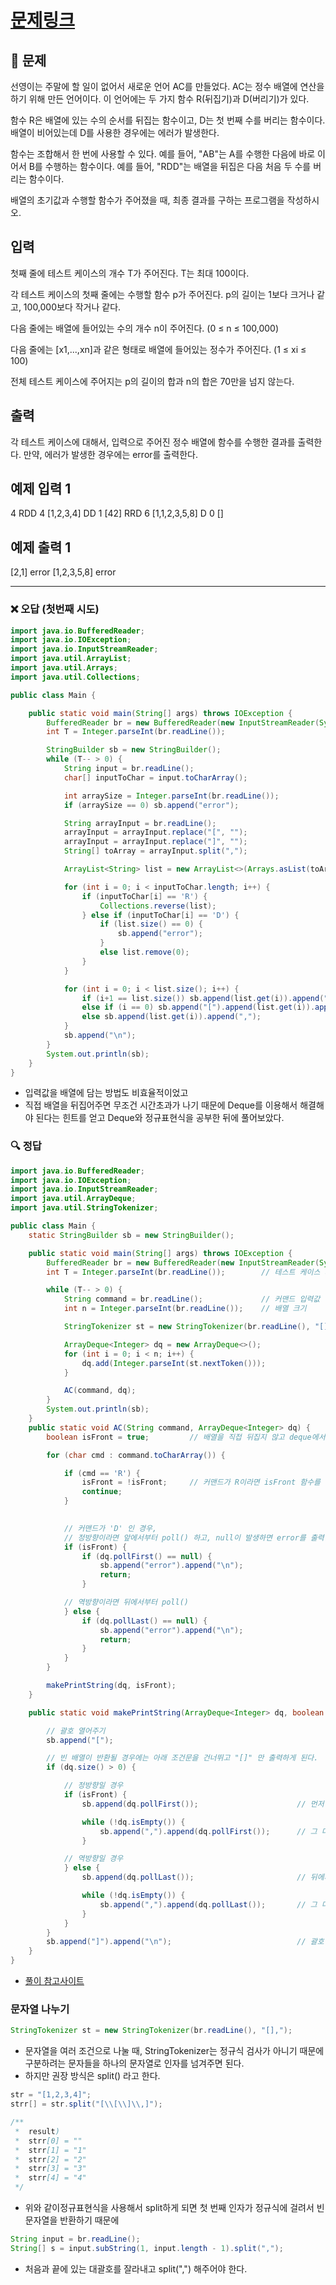 # [문제링크](https://www.acmicpc.net/problem/5430)

## 📝 문제

선영이는 주말에 할 일이 없어서 새로운 언어 AC를 만들었다. AC는 정수 배열에 연산을 하기 위해 만든 언어이다. 이 언어에는 두 가지 함수 R(뒤집기)과 D(버리기)가 있다.

함수 R은 배열에 있는 수의 순서를 뒤집는 함수이고, D는 첫 번째 수를 버리는 함수이다. 배열이 비어있는데 D를 사용한 경우에는 에러가 발생한다.

함수는 조합해서 한 번에 사용할 수 있다. 예를 들어, "AB"는 A를 수행한 다음에 바로 이어서 B를 수행하는 함수이다. 예를 들어, "RDD"는 배열을 뒤집은 다음 처음 두 수를 버리는 함수이다.

배열의 초기값과 수행할 함수가 주어졌을 때, 최종 결과를 구하는 프로그램을 작성하시오.

## 입력

첫째 줄에 테스트 케이스의 개수 T가 주어진다. T는 최대 100이다.

각 테스트 케이스의 첫째 줄에는 수행할 함수 p가 주어진다. p의 길이는 1보다 크거나 같고, 100,000보다 작거나 같다.

다음 줄에는 배열에 들어있는 수의 개수 n이 주어진다. (0 ≤ n ≤ 100,000)

다음 줄에는 [x1,...,xn]과 같은 형태로 배열에 들어있는 정수가 주어진다. (1 ≤ xi ≤ 100)

전체 테스트 케이스에 주어지는 p의 길이의 합과 n의 합은 70만을 넘지 않는다.

## 출력

각 테스트 케이스에 대해서, 입력으로 주어진 정수 배열에 함수를 수행한 결과를 출력한다. 만약, 에러가 발생한 경우에는 error를 출력한다.

## 예제 입력 1 

4
RDD
4
[1,2,3,4]
DD
1
[42]
RRD
6
[1,1,2,3,5,8]
D
0
[]

## 예제 출력 1

[2,1]
error
[1,2,3,5,8]
error

---

### ❌ 오답 (첫번째 시도)

```java
import java.io.BufferedReader;
import java.io.IOException;
import java.io.InputStreamReader;
import java.util.ArrayList;
import java.util.Arrays;
import java.util.Collections;

public class Main {

    public static void main(String[] args) throws IOException {
        BufferedReader br = new BufferedReader(new InputStreamReader(System.in));
        int T = Integer.parseInt(br.readLine());

        StringBuilder sb = new StringBuilder();
        while (T-- > 0) {
            String input = br.readLine();
            char[] inputToChar = input.toCharArray();

            int arraySize = Integer.parseInt(br.readLine());
            if (arraySize == 0) sb.append("error");

            String arrayInput = br.readLine();
            arrayInput = arrayInput.replace("[", "");
            arrayInput = arrayInput.replace("]", "");
            String[] toArray = arrayInput.split(",");

            ArrayList<String> list = new ArrayList<>(Arrays.asList(toArray));

            for (int i = 0; i < inputToChar.length; i++) {
                if (inputToChar[i] == 'R') {
                    Collections.reverse(list);
                } else if (inputToChar[i] == 'D') {
                    if (list.size() == 0) {
                        sb.append("error");
                    }
                    else list.remove(0);
                }
            }

            for (int i = 0; i < list.size(); i++) {
                if (i+1 == list.size()) sb.append(list.get(i)).append("]");
                else if (i == 0) sb.append("[").append(list.get(i)).append(",");
                else sb.append(list.get(i)).append(",");
            }
            sb.append("\n");
        }
        System.out.println(sb);
    }
}
```
- 입력값을 배열에 담는 방법도 비효율적이었고
- 직접 배열을 뒤집어주면 무조건 시간초과가 나기 때문에 Deque를 이용해서 해결해야 된다는 힌트를 얻고 Deque와 정규표현식을 공부한 뒤에 풀어보았다.

### 🔍 정답

```java
import java.io.BufferedReader;
import java.io.IOException;
import java.io.InputStreamReader;
import java.util.ArrayDeque;
import java.util.StringTokenizer;

public class Main {
    static StringBuilder sb = new StringBuilder();

    public static void main(String[] args) throws IOException {
        BufferedReader br = new BufferedReader(new InputStreamReader(System.in));
        int T = Integer.parseInt(br.readLine());        // 테스트 케이스 개수

        while (T-- > 0) {
            String command = br.readLine();             // 커맨드 입력값
            int n = Integer.parseInt(br.readLine());    // 배열 크기

            StringTokenizer st = new StringTokenizer(br.readLine(), "[],");

            ArrayDeque<Integer> dq = new ArrayDeque<>();
            for (int i = 0; i < n; i++) {
                dq.add(Integer.parseInt(st.nextToken()));
            }

            AC(command, dq);
        }
        System.out.println(sb);
    }
    public static void AC(String command, ArrayDeque<Integer> dq) {
        boolean isFront = true;         // 배열을 직접 뒤집지 않고 deque에서 앞뒤를 구분할 변수

        for (char cmd : command.toCharArray()) {

            if (cmd == 'R') {
                isFront = !isFront;     // 커맨드가 R이라면 isFront 함수를 반대로 바꾸어준다.
                continue;
            }

            
            // 커맨드가 'D' 인 경우,
            // 정방향이라면 앞에서부터 poll() 하고, null이 발생하면 error를 출력한다.
            if (isFront) {
                if (dq.pollFirst() == null) {
                    sb.append("error").append("\n");
                    return;
                }

            // 역방향이라면 뒤에서부터 poll()
            } else {
                if (dq.pollLast() == null) {
                    sb.append("error").append("\n");
                    return;
                }
            }
        }

        makePrintString(dq, isFront);
    }

    public static void makePrintString(ArrayDeque<Integer> dq, boolean isFront) {

        // 괄호 열어주기
        sb.append("[");

        // 빈 배열이 반환될 경우에는 아래 조건문을 건너뛰고 "[]" 만 출력하게 된다.
        if (dq.size() > 0) {

            // 정방향일 경우
            if (isFront) {
                sb.append(dq.pollFirst());                      // 먼저 첫 번째 요소 넘기기

                while (!dq.isEmpty()) {
                    sb.append(",").append(dq.pollFirst());      // 그 다음부터 "," + 요소를 넘겨준다.
                }

            // 역방향일 경우
            } else {
                sb.append(dq.pollLast());                       // 뒤에서 첫 번째 요소 넘기기

                while (!dq.isEmpty()) {
                    sb.append(",").append(dq.pollLast());       // 그 다음부터 "," + 요소를 넘겨준다.
                }
            }
        }
        sb.append("]").append("\n");                            // 괄호 닫고 개행!
    }
}
```
- [풀이 참고사이트](https://st-lab.tistory.com/221)


### 문자열 나누기

```java
StringTokenizer st = new StringTokenizer(br.readLine(), "[],");
```
	
- 문자열을 여러 조건으로 나눌 때, StringTokenizer는 정규식 검사가 아니기 때문에 구분하려는 문자들을 하나의 문자열로 인자를 넘겨주면 된다.
- 하지만 권장 방식은 split() 라고 한다.

```java
str = "[1,2,3,4]";
strr[] = str.split("[\\[\\]\\,]");

/**  
 *  result)
 *  strr[0] = ""
 *  strr[1] = "1"
 *  strr[2] = "2"
 *  strr[3] = "3"
 *  strr[4] = "4"
 */
```

- 위와 같이정규표현식을 사용해서 split하게 되면 첫 번째 인자가 정규식에 걸려서 빈 문자열을 반환하기 때문에 

```java
String input = br.readLine();
String[] s = input.subString(1, input.length - 1).split(",");
```

- 처음과 끝에 있는 대괄호를 잘라내고 split(",") 해주어야 한다.